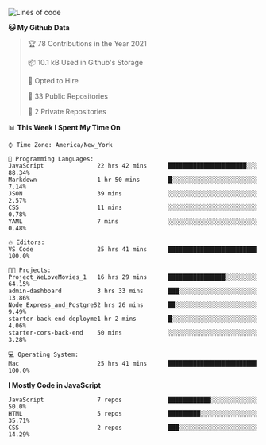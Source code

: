 <!--START_SECTION:waka-->
![Lines of code](https://img.shields.io/badge/From%20Hello%20World%20I%27ve%20Written-119504%20lines%20of%20code-blue)

**🐱 My Github Data** 

> 🏆 78 Contributions in the Year 2021
 > 
> 📦 10.1 kB Used in Github's Storage 
 > 
> 💼 Opted to Hire
 > 
> 📜 33 Public Repositories 
 > 
> 🔑 2 Private Repositories  
 > 
📊 **This Week I Spent My Time On** 

```text
⌚︎ Time Zone: America/New_York

💬 Programming Languages: 
JavaScript               22 hrs 42 mins      ██████████████████████░░░   88.34% 
Markdown                 1 hr 50 mins        █░░░░░░░░░░░░░░░░░░░░░░░░   7.14% 
JSON                     39 mins             ░░░░░░░░░░░░░░░░░░░░░░░░░   2.57% 
CSS                      11 mins             ░░░░░░░░░░░░░░░░░░░░░░░░░   0.78% 
YAML                     7 mins              ░░░░░░░░░░░░░░░░░░░░░░░░░   0.48%

🔥 Editors: 
VS Code                  25 hrs 41 mins      █████████████████████████   100.0%

🐱‍💻 Projects: 
Project_WeLoveMovies_1   16 hrs 29 mins      ████████████████░░░░░░░░░   64.15% 
admin-dashboard          3 hrs 33 mins       ███░░░░░░░░░░░░░░░░░░░░░░   13.86% 
Node_Express_and_PostgreS2 hrs 26 mins       ██░░░░░░░░░░░░░░░░░░░░░░░   9.49% 
starter-back-end-deployme1 hr 2 mins         █░░░░░░░░░░░░░░░░░░░░░░░░   4.06% 
starter-cors-back-end    50 mins             ░░░░░░░░░░░░░░░░░░░░░░░░░   3.28%

💻 Operating System: 
Mac                      25 hrs 41 mins      █████████████████████████   100.0%

```

**I Mostly Code in JavaScript** 

```text
JavaScript               7 repos             ████████████░░░░░░░░░░░░░   50.0% 
HTML                     5 repos             █████████░░░░░░░░░░░░░░░░   35.71% 
CSS                      2 repos             ███░░░░░░░░░░░░░░░░░░░░░░   14.29%

```



<!--END_SECTION:waka-->
